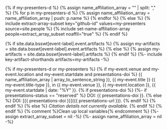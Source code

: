 {% if my-presenters-d %}
  {% assign name_affiliation_array = "" | split: "," %}
  {% for p in my-presenters-d %}
    {% assign name_affiliation_array = name_affiliation_array | push: p.name %}
  {% endfor %}
{% else %}
  {% include extract-array-subset key="github-id" values=my-presenters source=site.people %}
  {% include set-name-affiliation-array people=extract_array_subset noaffil="true" %}
{% endif %}

{% if site.data.bsswt[event-label].event.artifacts %}
  {% assign my-artifacts = site.data.bsswt[event-label].event.artifacts %}
{% else %}
  {% assign my-artifacts = site.data.bsswt[event-label].artifacts %}
{% endif %}
{%- include key-artifact-shorthands artifacts=my-artifacts -%}

{% if my-presenters-d or my-presenters %}
  {% if my-event.venue and my-event.location and my-event.startdate and presentations-doi %}
{{ name_affiliation_array | array_to_sentence_string }}, {{ my-event.title }} {{ my-event.title-type }}, in {{ my-event.venue }}, {{ my-event.location }}, {{ my-event.startdate | date: "%Y" }}. {% if presentations-doi %}
{%- if presentations-status == "reserved" %}
DOI: {{ presentations-doi }}.
{% else %}
DOI: [{{ presentations-doi }}]({{ presentations-url }}).
{% endif %}
{% endif %}
  {% else %}
*Citation details not currently available.*
  {% endif %}
{% endif %}
{% comment %}Clean up local variables{% endcomment %}
{%- assign extract_array_subset = nil -%}
{%- assign name_affiliation_array = nil -%}
